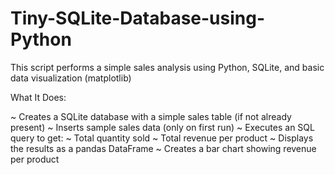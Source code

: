 # Tiny-SQLite-Database-using-Python

This script performs a simple sales analysis using Python, SQLite, and basic data visualization (matplotlib)

  What It Does:

~ Creates a SQLite database with a simple sales table (if not already present)
~ Inserts sample sales data (only on first run)
~ Executes an SQL query to get:
~ Total quantity sold
~ Total revenue per product
~ Displays the results as a pandas DataFrame
~ Creates a bar chart showing revenue per product

